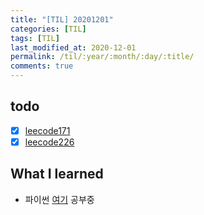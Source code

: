 ```yaml
---
title: "[TIL] 20201201"
categories: [TIL]
tags: [TIL]
last_modified_at: 2020-12-01
permalink: /til/:year/:month/:day/:title/
comments: true
---
```

## todo
- [X] [leecode171](https://leetcode.com/problems/excel-sheet-column-number/)
- [X] [leecode226](https://leetcode.com/problems/invert-binary-tree/)

## What I learned
* 파이썬 [여기](https://wikidocs.net/3093) 공부중